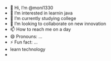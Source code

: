 - 👋 Hi, I’m @moni1330
- 👀 I’m interested in learnin java
- 🌱 I’m currently studying college
- 💞️ I’m looking to collaborate on new innovation
- 📫 How to reach me on a day
- 😄 Pronouns: ...
- ⚡ Fun fact: ...
- learn technology
- 

<!---
moni1330/moni1330 is a ✨ special ✨ repository because its `README.md` (this file) appears on your GitHub profile.
You can click the Preview link to take a look at your changes.
--->

